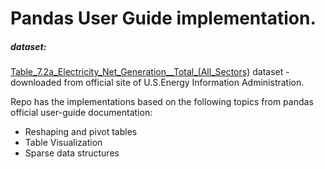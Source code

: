 # Pandas User Guide implementation.

##### dataset:
[Table_7.2a_Electricity_Net_Generation__Total_(All_Sectors)](https://www.eia.gov/totalenergy/data/monthly/index.php) dataset -downloaded from official site of U.S.Energy Information Administration.

Repo has the implementations based on the following topics from pandas official user-guide documentation:
* Reshaping and pivot tables
* Table Visualization
* Sparse data structures

